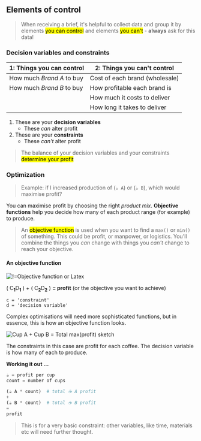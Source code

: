## Elements of control

> When receiving a brief, it's helpful to collect data and group it by elements <mark>you can control</mark> and elements <mark>you can't</mark> - <strong>always</strong> ask for this data!

### Decision variables and constraints

| **1:** Things you can control | **2:** Things you can't control |
|------------------------|--------------------------|
| How much <i>Brand A</i> to buy | Cost of each brand (wholesale) |
| How much <i>Brand B</i> to buy | How profitable each brand is |
| | How much it costs to deliver |
| | How long it takes to deliver |

1. These are your <b>decision variables</b>
    - These _can_ alter profit
2. These are your <b>constraints</b>
    - These _can't_ alter profit

> The balance of your decision variables and your constraints <mark>determine your profit</mark>


### Optimization

> Example: if I increased production of (`☕ A`) or (`☕ B`), which would maximise profit?

You can maximise profit by choosing the right <i>product mix</i>. <b>Objective functions</b> help you decide how many of each product range (for example) to produce.

> An <mark>objective function</mark> is used when you want to find a `max()` or `min()` of something. This could be profit, or manpower, or logistics. You'll combine the things you <i>can</i> change with things you <i>can't</i> change to reach your objective.

#### An objective function

![!=Objective function or Latex]()

( C<sub><b>1</b></sub>D<sub><b>1</b></sub> ) + ( C<sub><b>2</b></sub>D<sub><b>2</b></sub> ) **= profit** (or the objective you want to achieve)

```
c = 'constraint'
d = 'decision variable'
```

Complex optimisations will need more sophisticated functions, but in essence, this is how an objective function looks.

![Cup A + Cup B = Total max(profit) sketch]()

The constraints in this case are profit for each coffee. The decision variable is how many of each to produce.

**Working it out ...**

```python
☕ = profit per cup
count = number of cups

(☕ A * count)  # total ☕ A profit
+
(☕ B * count)  # total ☕ B profit
=
profit
```

> This is for a very basic constraint: other variables, like time, materials etc will need further thought.
